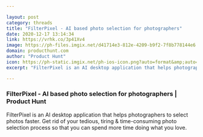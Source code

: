 ```yaml
---

layout: post
category: threads
title: "FilterPixel - AI based photo selection for photographers"
date: 2020-12-17 13:14:34
link: https://vrhk.co/3p41Xv4
image: https://ph-files.imgix.net/d41714e3-812e-4209-b9f2-7f8b778144e6.png?auto=format&fit=crop&frame=1&h=512&w=1024
domain: producthunt.com
author: "Product Hunt"
icon: https://ph-static.imgix.net/ph-ios-icon.png?auto=format&amp;auto=compress
excerpt: "FilterPixel is an AI desktop application that helps photographers to select photos faster. Get rid of your tedious, tiring &amp; time-consuming photo selection process so that you can spend more time doing what you love."

---
```


### FilterPixel - AI based photo selection for photographers | Product Hunt

FilterPixel is an AI desktop application that helps photographers to select photos faster. Get rid of your tedious, tiring &amp; time-consuming photo selection process so that you can spend more time doing what you love.